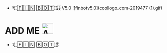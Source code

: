 - ই۝🄵🄸🄽 🄱🄾🅃۝ईई V5.0
![finbotv5.0](coollogo_com-2019477 (1).gif)




# ADD ME <a href="https://line.me/R/ti/p/~0h4ck3d004"><img height="36" border="0" alt="Add Friend" src="https://scdn.line-apps.com/n/line_add_friends/btn/en.png"></a>
- ই۝🄵🄸🄽 🄱🄾🅃۝ई

```
